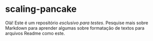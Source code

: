 # scaling-pancake

Olá! Este é um repositório *esclusivo para testes*. Pesquise mais sobre Markdown para aprender algumas sobre 
formatação de textos para arquivos Readme como este.